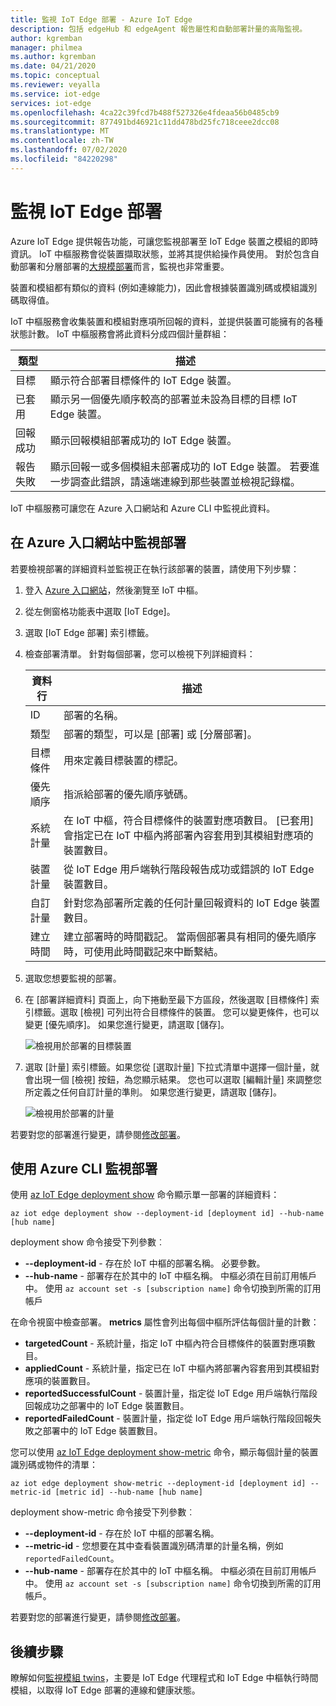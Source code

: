 ```yaml
---
title: 監視 IoT Edge 部署 - Azure IoT Edge
description: 包括 edgeHub 和 edgeAgent 報告屬性和自動部署計量的高階監視。
author: kgremban
manager: philmea
ms.author: kgremban
ms.date: 04/21/2020
ms.topic: conceptual
ms.reviewer: veyalla
ms.service: iot-edge
services: iot-edge
ms.openlocfilehash: 4ca22c39fcd7b488f527326e4fdeaa56b0485cb9
ms.sourcegitcommit: 877491bd46921c11dd478bd25fc718ceee2dcc08
ms.translationtype: MT
ms.contentlocale: zh-TW
ms.lasthandoff: 07/02/2020
ms.locfileid: "84220298"
---
```

# <a name="monitor-iot-edge-deployments"></a>監視 IoT Edge 部署

Azure IoT Edge 提供報告功能，可讓您監視部署至 IoT Edge 裝置之模組的即時資訊。 IoT 中樞服務會從裝置擷取狀態，並將其提供給操作員使用。 對於包含自動部署和分層部署的[大規模部署](module-deployment-monitoring.md)而言，監視也非常重要。

裝置和模組都有類似的資料 (例如連線能力)，因此會根據裝置識別碼或模組識別碼取得值。

IoT 中樞服務會收集裝置和模組對應項所回報的資料，並提供裝置可能擁有的各種狀態計數。 IoT 中樞服務會將此資料分成四個計量群組：

| 類型 | 描述 |
| --- | ---|
| 目標 | 顯示符合部署目標條件的 IoT Edge 裝置。 |
| 已套用 | 顯示另一個優先順序較高的部署並未設為目標的目標 IoT Edge 裝置。 |
| 回報成功 | 顯示回報模組部署成功的 IoT Edge 裝置。 |
| 報告失敗 | 顯示回報一或多個模組未部署成功的 IoT Edge 裝置。 若要進一步調查此錯誤，請遠端連線到那些裝置並檢視記錄檔。 |

IoT 中樞服務可讓您在 Azure 入口網站和 Azure CLI 中監視此資料。

## <a name="monitor-a-deployment-in-the-azure-portal"></a>在 Azure 入口網站中監視部署

若要檢視部署的詳細資料並監視正在執行該部署的裝置，請使用下列步驟：

1. 登入 [Azure 入口網站](https://portal.azure.com)，然後瀏覽至 IoT 中樞。
1. 從左側窗格功能表中選取 [IoT Edge]。
1. 選取 [IoT Edge 部署] 索引標籤。
1. 檢查部署清單。 針對每個部署，您可以檢視下列詳細資料：

    | 資料行 | 描述 |
    | --- | --- |
    | ID | 部署的名稱。 |
    | 類型 | 部署的類型，可以是 [部署] 或 [分層部署]。 |
    | 目標條件 | 用來定義目標裝置的標記。 |
    | 優先順序 | 指派給部署的優先順序號碼。 |
    | 系統計量 | 在 IoT 中樞，符合目標條件的裝置對應項數目。 [已套用] 會指定已在 IoT 中樞內將部署內容套用到其模組對應項的裝置數目。 |
    | 裝置計量 | 從 IoT Edge 用戶端執行階段報告成功或錯誤的 IoT Edge 裝置數目。 |
    | 自訂計量 | 針對您為部署所定義的任何計量回報資料的 IoT Edge 裝置數目。 |
    | 建立時間 | 建立部署時的時間戳記。 當兩個部署具有相同的優先順序時，可使用此時間戳記來中斷繫結。 |

1. 選取您想要監視的部署。  
1. 在 [部署詳細資料] 頁面上，向下捲動至最下方區段，然後選取 [目標條件] 索引標籤。選取 [檢視] 可列出符合目標條件的裝置。 您可以變更條件，也可以變更 [優先順序]。 如果您進行變更，請選取 [儲存]。

   ![檢視用於部署的目標裝置](./media/how-to-monitor-iot-edge-deployments/target-devices.png)

1. 選取 [計量] 索引標籤。如果您從 [選取計量] 下拉式清單中選擇一個計量，就會出現一個 [檢視] 按鈕，為您顯示結果。 您也可以選取 [編輯計量] 來調整您所定義之任何自訂計量的準則。 如果您進行變更，請選取 [儲存]。

   ![檢視用於部署的計量](./media/how-to-monitor-iot-edge-deployments/deployment-metrics-tab.png)


若要對您的部署進行變更，請參閱[修改部署](how-to-deploy-at-scale.md#modify-a-deployment)。

## <a name="monitor-a-deployment-with-azure-cli"></a>使用 Azure CLI 監視部署

使用 [az IoT Edge deployment show](https://docs.microsoft.com/cli/azure/ext/azure-iot/iot/edge/deployment?view=azure-cli-latest#ext-azure-iot-az-iot-edge-deployment-show) 命令顯示單一部署的詳細資料：

```cli
az iot edge deployment show --deployment-id [deployment id] --hub-name [hub name]
```

deployment show 命令接受下列參數︰

* **--deployment-id** - 存在於 IoT 中樞的部署名稱。 必要參數。
* **--hub-name** - 部署存在於其中的 IoT 中樞名稱。 中樞必須在目前訂用帳戶中。 使用 `az account set -s [subscription name]` 命令切換到所需的訂用帳戶

在命令視窗中檢查部署。 **metrics** 屬性會列出每個中樞所評估每個計量的計數：

* **targetedCount** - 系統計量，指定 IoT 中樞內符合目標條件的裝置對應項數目。
* **appliedCount** - 系統計量，指定已在 IoT 中樞內將部署內容套用到其模組對應項的裝置數目。
* **reportedSuccessfulCount** - 裝置計量，指定從 IoT Edge 用戶端執行階段回報成功之部署中的 IoT Edge 裝置數目。
* **reportedFailedCount** - 裝置計量，指定從 IoT Edge 用戶端執行階段回報失敗之部署中的 IoT Edge 裝置數目。

您可以使用 [az IoT Edge deployment show-metric](https://docs.microsoft.com/cli/azure/ext/azure-iot/iot/edge/deployment?view=azure-cli-latest#ext-azure-iot-az-iot-edge-deployment-show-metric) 命令，顯示每個計量的裝置識別碼或物件的清單：

```cli
az iot edge deployment show-metric --deployment-id [deployment id] --metric-id [metric id] --hub-name [hub name]
```

deployment show-metric 命令接受下列參數︰

* **--deployment-id** - 存在於 IoT 中樞的部署名稱。
* **--metric-id** - 您想要在其中查看裝置識別碼清單的計量名稱，例如 `reportedFailedCount`。
* **--hub-name** - 部署存在於其中的 IoT 中樞名稱。 中樞必須在目前訂用帳戶中。 使用 `az account set -s [subscription name]` 命令切換到所需的訂用帳戶。

若要對您的部署進行變更，請參閱[修改部署](how-to-deploy-cli-at-scale.md#modify-a-deployment)。

## <a name="next-steps"></a>後續步驟

瞭解如何[監視模組 twins](how-to-monitor-module-twins.md)，主要是 IoT Edge 代理程式和 IoT Edge 中樞執行時間模組，以取得 IoT Edge 部署的連線和健康狀態。

